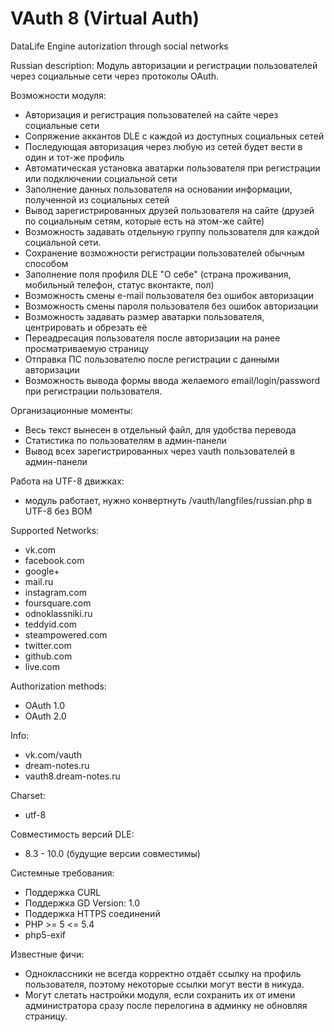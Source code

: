 VAuth 8 (Virtual Auth)
=======

DataLife Engine autorization through social networks

Russian description:
  Модуль авторизации и регистрации пользователей через социальные сети через протоколы OAuth.

Возможности модуля:

- Авторизация и регистрация пользователей на сайте через социальные сети
- Сопряжение аккантов DLE c каждой из доступных социальных сетей
- Последующая авторизация через любую из сетей будет вести в один и тот-же профиль
- Автоматическая установка аватарки пользователя при регистрации или подключении социальной сети
- Заполнение данных пользователя на основании информации, полученной из социальных сетей
- Вывод зарегистрированных друзей пользователя на сайте (друзей по социальным сетям, которые есть на этом-же сайте)
- Возможность задавать отдельную группу пользователя для каждой социальной сети.
- Сохранение возможности регистрации пользователей обычным способом
- Заполнение поля профиля DLE "О себе" (страна проживания, мобильный телефон, статус вконтакте, пол)
- Возможность смены e-mail пользователя без ошибок авторизации
- Возможность смены пароля пользователя без ошибок авторизации
- Возможность задавать размер аватарки пользователя, центрировать и обрезать её
- Переадресация пользователя после авторизации на ранее просматриваемую страницу
- Отправка ПС пользователю после регистрации с данными авторизации
- Возможность вывода формы ввода желаемого email/login/password при регистрации пользователя.

Организационные моменты:

- Весь текст вынесен в отдельный файл, для удобства перевода
- Статистика по пользователям в админ-панели
- Вывод всех зарегистрированных через vauth пользователей в админ-панели

Работа на UTF-8 движках:
- модуль работает, нужно конвертнуть /vauth/langfiles/russian.php в UTF-8 без BOM

Supported Networks:
- vk.com
- facebook.com
- google+
- mail.ru
- instagram.com
- foursquare.com
- odnoklassniki.ru
- teddyid.com
- steampowered.com
- twitter.com
- github.com
- live.com 


Authorization methods:
- OAuth 1.0
- OAuth 2.0

Info:
- vk.com/vauth
- dream-notes.ru
- vauth8.dream-notes.ru

Charset:
- utf-8

Совместимость версий DLE:
- 8.3 - 10.0 (будущие версии совместимы)

Системные требования:
- Поддержка CURL
- Поддержка GD Version: 1.0
- Поддержка HTTPS соединений
- PHP >= 5 <= 5.4
- php5-exif

Известные фичи:
- Одноклассники не всегда корректно отдаёт ссылку на профиль пользователя, поэтому некоторые ссылки могут вести в никуда.
- Могут слетать настройки модуля, если сохранить их от имени администратора сразу после перелогина в админку не обновляя страницу.

